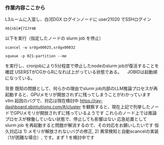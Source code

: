 
### 作業内容ここから ###
L3ルームに入室し、白河DGX ログインノードに user21020 でSSHログイン  
```
X6{nb[#{7IJY4B
```
以下を実行（指定したノードの slurm job を停止）  
```
scancel -w srdgx00025,srdgx00032
```
```
squeue -p 021-partition --me
```
を実行し、cronjobにより5分程度で停止したnodeのslurm jobが復活することを確認
 USERSTがCGからRになれば上がっている状態である。
　JOBIDは起動順になっている。

背景
既知の問題として、何らかの理由でslurm job内部のLLM推論プロセスが再起動すると、GPUメモリが開放されずに残ってしまうことがわかっています
vllm 起因のバグで、対応は現在検討中
https://ray-dashboard.sbintuitions.com/#/cluster を観察すると、現在上記で列挙したノードでGPUメモリが開放されずに残っているようです
これらのノード上では推論プロセスが稼働していない状態で、停止しても影響はない
応急処置として slurm job を再起動すると問題が解消するので、その対応をお願いしたいです
恒久対応は 1) メモリが解放されないバグの修正, 2) 異常検知と自動scancelの実装（1が困難な場合）, です。まず 1 を検討中です
